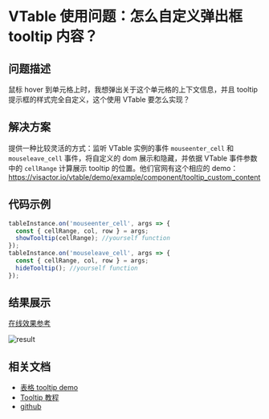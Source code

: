 # VTable 使用问题：怎么自定义弹出框 tooltip 内容？

## 问题描述

鼠标 hover 到单元格上时，我想弹出关于这个单元格的上下文信息，并且 tooltip 提示框的样式完全自定义，这个使用 VTable 要怎么实现？

## 解决方案

提供一种比较灵活的方式：监听 VTable 实例的事件 `mouseenter_cell` 和 `mouseleave_cell` 事件，将自定义的 dom 展示和隐藏，并依据 VTable 事件参数中的 `cellRange` 计算展示 tooltip 的位置。他们官网有这个相应的 demo：https://visactor.io/vtable/demo/example/component/tooltip_custom_content

## 代码示例

```javascript
tableInstance.on('mouseenter_cell', args => {
  const { cellRange, col, row } = args;
  showTooltip(cellRange); //yourself function
});
tableInstance.on('mouseleave_cell', args => {
  const { cellRange, col, row } = args;
  hideTooltip(); //yourself function
});
```

## 结果展示

[在线效果参考](https://visactor.io/vtable/demo/example/component/tooltip_custom_content)

![result](/vtable/faq/5-0.png)

## 相关文档

- [表格 tooltip demo](https://visactor.io/vtable/demo/example/component/tooltip_custom_content)
- [Tooltip 教程](https://visactor.io/vtable/guide/components/tooltip)
- [github](https://github.com/VisActor/VTable)
